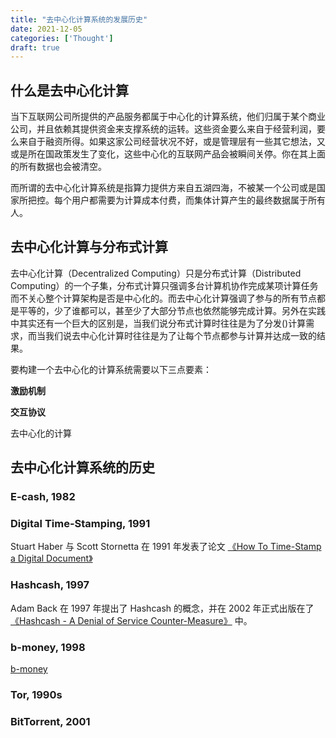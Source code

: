 ```yaml
---
title: "去中心化计算系统的发展历史"
date: 2021-12-05
categories: ['Thought']
draft: true
---
```


## 什么是去中心化计算

当下互联网公司所提供的产品服务都属于中心化的计算系统，他们归属于某个商业公司，并且依赖其提供资金来支撑系统的运转。这些资金要么来自于经营利润，要么来自于融资所得。如果这家公司经营状况不好，或是管理层有一些其它想法，又或是所在国政策发生了变化，这些中心化的互联网产品会被瞬间关停。你在其上面的所有数据也会被清空。

而所谓的去中心化计算系统是指算力提供方来自五湖四海，不被某一个公司或是国家所把控。每个用户都需要为计算成本付费，而集体计算产生的最终数据属于所有人。

## 去中心化计算与分布式计算

去中心化计算（Decentralized Computing）只是分布式计算（Distributed Computing）的一个子集，分布式计算只强调多台计算机协作完成某项计算任务而不关心整个计算架构是否是中心化的。而去中心化计算强调了参与的所有节点都是平等的，少了谁都可以，甚至少了大部分节点也依然能够完成计算。另外在实践中其实还有一个巨大的区别是，当我们说分布式计算时往往是为了分发()计算需求，而当我们说去中心化计算时往往是为了让每个节点都参与计算并达成一致的结果。

要构建一个去中心化的计算系统需要以下三点要素：

**激励机制**



**交互协议**

去中心化的计算

## 去中心化计算系统的历史

### E-cash, 1982

### Digital Time-Stamping, 1991

Stuart Haber 与 Scott Stornetta 在 1991 年发表了论文 [《How To Time-Stamp a Digital Document》](https://link.springer.com/content/pdf/10.1007/BF00196791.pdf) 

### Hashcash, 1997

Adam Back 在 1997 年提出了 Hashcash 的概念，并在 2002 年正式出版在了 [《Hashcash - A Denial of Service Counter-Measure》](http://www.hashcash.org/hashcash.pdf) 中。

### b-money, 1998

[b-money](http://www.weidai.com/bmoney.txt)

### Tor, 1990s

### BitTorrent, 2001



